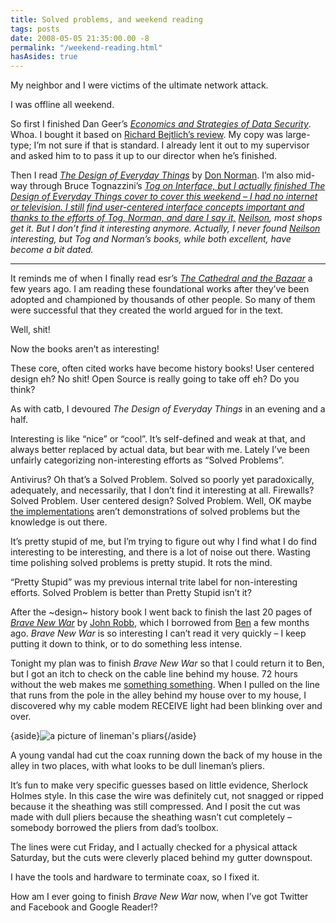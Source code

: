 ```yaml
---
title: Solved problems, and weekend reading
tags: posts
date: 2008-05-05 21:35:00.00 -8
permalink: "/weekend-reading.html"
hasAsides: true
---
```

My neighbor and I were victims of the ultimate network attack.

I was offline all weekend.

So first I finished Dan Geer’s [_Economics and Strategies of Data Security_](http://www.verdasys.com/thoughtleadership/). Whoa. I bought it based on [Richard Bejtlich’s review](http://taosecurity.blogspot.com/2008/04/review-of-economics-and-strategies-of.html). My copy was large-type; I’m not sure if that is standard. I already lent it out to my supervisor and asked him to to pass it up to our director when he’s finished.

Then I read [_The Design of Everyday Things_](http://www.jnd.org/books.html#426) by [Don Norman](http://www.jnd.org/). I’m also mid-way through Bruce Tognazzini’s [_Tog on Interface, but I actually finished _The Design of Everyday Things_ cover to cover this weekend – I had no internet or television. I still find user-centered interface concepts important and thanks to the efforts of Tog, Norman, and dare I say it,_](http://www.amazon.com/Tog-Interface-Bruce-Tognazzini/dp/0201608421/ref=pd_bbs_sr_1?ie=UTF8&s=books&qid=1210038815&sr=8-1) _[Neilson](http://www.rc3.org/clips/nielsen_drinking_game.html), most shops get it. But I don’t find it interesting anymore. Actually, I never found [Neilson](http://www.robotwisdom.com/issues/nielsen.html) interesting, but Tog and Norman’s books, while both excellent, have become a bit dated._

---

It reminds me of when I finally read esr’s [_The Cathedral and the Bazaar_](http://catb.org/~esr/writings/cathedral-bazaar/) a few years ago. I am reading these foundational works after they’ve been adopted and championed by thousands of other people. So many of them were successful that they created the world argued for in the text.

Well, shit!

Now the books aren’t as interesting!

These core, often cited works have become history books! User centered design eh? No shit! Open Source is really going to take off eh? Do you think?

As with catb, I devoured _The Design of Everyday Things_ in an evening and a half.

Interesting is like “nice” or “cool”. It’s self-defined and weak at that, and always better replaced by actual data, but bear with me. Lately I’ve been unfairly categorizing non-interesting efforts as “Solved Problems”.

Antivirus? Oh that’s a Solved Problem. Solved so poorly yet paradoxically, adequately, and necessarily, that I don’t find it interesting at all. Firewalls? Solved Problem. User centered design? Solved Problem. Well, OK maybe [the implementations](http://arstechnica.com/articles/culture/microsoft-learn-from-apple-II.ars/4) aren’t demonstrations of solved problems but the knowledge is out there.

It’s pretty stupid of me, but I’m trying to figure out why I find what I do find interesting to be interesting, and there is a lot of noise out there. Wasting time polishing solved problems is pretty stupid. It rots the mind.

“Pretty Stupid” was my previous internal trite label for non-interesting efforts. Solved Problem is better than Pretty Stupid isn’t it?

After the ~design~ history book I went back to finish the last 20 pages of [_Brave New War_](http://www.amazon.com/Brave-New-War-Terrorism-Globalization/dp/0470261951/ref=pd_bbs_sr_1?ie=UTF8&s=books&qid=1210040018&sr=8-1) by [John Robb](http://globalguerrillas.typepad.com/), which I borrowed from [Ben](http://www.electricfork.com) a few months ago. _Brave New War_ is so interesting I can’t read it very quickly – I keep putting it down to think, or to do something less intense.

Tonight my plan was to finish _Brave New War_ so that I could return it to Ben, but I got an itch to check on the cable line behind my house. 72 hours without the web makes me [something something](http://www.google.com/search?hl=en&q=no+tv+and+no+bee+make+homer+something+something&btnG=Search). When I pulled on the line that runs from the pole in the alley behind my house over to my house, I discovered why my cable modem RECEIVE light had been blinking over and over.

{aside}![a picture of lineman's pliars](/images/pliars.jpg){/aside}

A young vandal had cut the coax running down the back of my house in the alley in two places, with what looks to be dull lineman’s pliers.

It’s fun to make very specific guesses based on little evidence, Sherlock Holmes style. In this case the wire was definitely cut, not snagged or ripped because it the sheathing was still compressed. And I posit the cut was made with dull pliers because the sheathing wasn’t cut completely – somebody borrowed the pliers from dad’s toolbox.

The lines were cut Friday, and I actually checked for a physical attack Saturday, but the cuts were cleverly placed behind my gutter downspout.

I have the tools and hardware to terminate coax, so I fixed it.

How am I ever going to finish _Brave New War_ now, when I’ve got Twitter and Facebook and Google Reader!?
